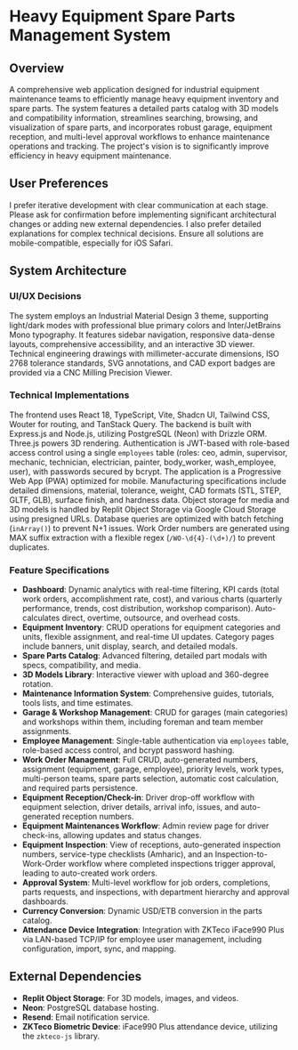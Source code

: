 # Heavy Equipment Spare Parts Management System

## Overview
A comprehensive web application designed for industrial equipment maintenance teams to efficiently manage heavy equipment inventory and spare parts. The system features a detailed parts catalog with 3D models and compatibility information, streamlines searching, browsing, and visualization of spare parts, and incorporates robust garage, equipment reception, and multi-level approval workflows to enhance maintenance operations and tracking. The project's vision is to significantly improve efficiency in heavy equipment maintenance.

## User Preferences
I prefer iterative development with clear communication at each stage. Please ask for confirmation before implementing significant architectural changes or adding new external dependencies. I also prefer detailed explanations for complex technical decisions. Ensure all solutions are mobile-compatible, especially for iOS Safari.

## System Architecture

### UI/UX Decisions
The system employs an Industrial Material Design 3 theme, supporting light/dark modes with professional blue primary colors and Inter/JetBrains Mono typography. It features sidebar navigation, responsive data-dense layouts, comprehensive accessibility, and an interactive 3D viewer. Technical engineering drawings with millimeter-accurate dimensions, ISO 2768 tolerance standards, SVG annotations, and CAD export badges are provided via a CNC Milling Precision Viewer.

### Technical Implementations
The frontend uses React 18, TypeScript, Vite, Shadcn UI, Tailwind CSS, Wouter for routing, and TanStack Query. The backend is built with Express.js and Node.js, utilizing PostgreSQL (Neon) with Drizzle ORM. Three.js powers 3D rendering. Authentication is JWT-based with role-based access control using a single `employees` table (roles: ceo, admin, supervisor, mechanic, technician, electrician, painter, body_worker, wash_employee, user), with passwords secured by bcrypt. The application is a Progressive Web App (PWA) optimized for mobile. Manufacturing specifications include detailed dimensions, material, tolerance, weight, CAD formats (STL, STEP, GLTF, GLB), surface finish, and hardness data. Object storage for media and 3D models is handled by Replit Object Storage via Google Cloud Storage using presigned URLs. Database queries are optimized with batch fetching (`inArray()`) to prevent N+1 issues. Work Order numbers are generated using MAX suffix extraction with a flexible regex (`/WO-\d{4}-(\d+)/`) to prevent duplicates.

### Feature Specifications
- **Dashboard**: Dynamic analytics with real-time filtering, KPI cards (total work orders, accomplishment rate, cost), and various charts (quarterly performance, trends, cost distribution, workshop comparison). Auto-calculates direct, overtime, outsource, and overhead costs.
- **Equipment Inventory**: CRUD operations for equipment categories and units, flexible assignment, and real-time UI updates. Category pages include banners, unit display, search, and detailed modals.
- **Spare Parts Catalog**: Advanced filtering, detailed part modals with specs, compatibility, and media.
- **3D Models Library**: Interactive viewer with upload and 360-degree rotation.
- **Maintenance Information System**: Comprehensive guides, tutorials, tools lists, and time estimates.
- **Garage & Workshop Management**: CRUD for garages (main categories) and workshops within them, including foreman and team member assignments.
- **Employee Management**: Single-table authentication via `employees` table, role-based access control, and bcrypt password hashing.
- **Work Order Management**: Full CRUD, auto-generated numbers, assignment (equipment, garage, employee), priority levels, work types, multi-person teams, spare parts selection, automatic cost calculation, and required parts persistence.
- **Equipment Reception/Check-in**: Driver drop-off workflow with equipment selection, driver details, arrival info, issues, and auto-generated reception numbers.
- **Equipment Maintenances Workflow**: Admin review page for driver check-ins, allowing updates and status changes.
- **Equipment Inspection**: View of receptions, auto-generated inspection numbers, service-type checklists (Amharic), and an Inspection-to-Work-Order workflow where completed inspections trigger approval, leading to auto-created work orders.
- **Approval System**: Multi-level workflow for job orders, completions, parts requests, and inspections, with department hierarchy and approval dashboards.
- **Currency Conversion**: Dynamic USD/ETB conversion in the parts catalog.
- **Attendance Device Integration**: Integration with ZKTeco iFace990 Plus via LAN-based TCP/IP for employee user management, including configuration, import, sync, and mapping.

## External Dependencies
- **Replit Object Storage**: For 3D models, images, and videos.
- **Neon**: PostgreSQL database hosting.
- **Resend**: Email notification service.
- **ZKTeco Biometric Device**: iFace990 Plus attendance device, utilizing the `zkteco-js` library.